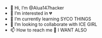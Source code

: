 - 👋 Hi, I’m @Alua147hacker
- 👀 I’m interested in 💔
- 🌱 I’m currently learning SYCO THINGS 
- 💞️ I’m looking to collaborate with ICE GIRL
- 📫 How to reach me 👀 I WANT ALSO

<!---
Alua147hacker/Alua147hacker is a ✨ special ✨ repository because its `README.md` (this file) appears on your GitHub profile.
You can click the Preview link to take a look at your changes.
--->

